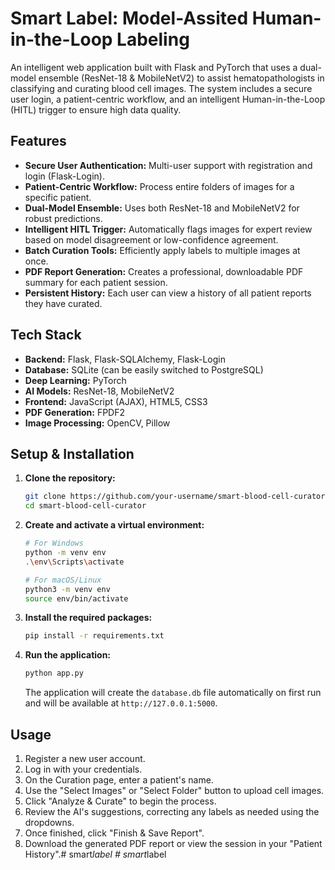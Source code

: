 # Smart Label: Model-Assited Human-in-the-Loop Labeling

An intelligent web application built with Flask and PyTorch that uses a dual-model ensemble (ResNet-18 & MobileNetV2) to assist hematopathologists in classifying and curating blood cell images. The system includes a secure user login, a patient-centric workflow, and an intelligent Human-in-the-Loop (HITL) trigger to ensure high data quality.

## Features

- **Secure User Authentication:** Multi-user support with registration and login (Flask-Login).
- **Patient-Centric Workflow:** Process entire folders of images for a specific patient.
- **Dual-Model Ensemble:** Uses both ResNet-18 and MobileNetV2 for robust predictions.
- **Intelligent HITL Trigger:** Automatically flags images for expert review based on model disagreement or low-confidence agreement.
- **Batch Curation Tools:** Efficiently apply labels to multiple images at once.
- **PDF Report Generation:** Creates a professional, downloadable PDF summary for each patient session.
- **Persistent History:** Each user can view a history of all patient reports they have curated.

## Tech Stack

- **Backend:** Flask, Flask-SQLAlchemy, Flask-Login
- **Database:** SQLite (can be easily switched to PostgreSQL)
- **Deep Learning:** PyTorch
- **AI Models:** ResNet-18, MobileNetV2
- **Frontend:** JavaScript (AJAX), HTML5, CSS3
- **PDF Generation:** FPDF2
- **Image Processing:** OpenCV, Pillow

## Setup & Installation

1.  **Clone the repository:**
    ```bash
    git clone https://github.com/your-username/smart-blood-cell-curator.git
    cd smart-blood-cell-curator
    ```

2.  **Create and activate a virtual environment:**
    ```bash
    # For Windows
    python -m venv env
    .\env\Scripts\activate

    # For macOS/Linux
    python3 -m venv env
    source env/bin/activate
    ```

3.  **Install the required packages:**
    ```bash
    pip install -r requirements.txt
    ```

4.  **Run the application:**
    ```bash
    python app.py
    ```
    The application will create the `database.db` file automatically on first run and will be available at `http://127.0.0.1:5000`.

## Usage

1.  Register a new user account.
2.  Log in with your credentials.
3.  On the Curation page, enter a patient's name.
4.  Use the "Select Images" or "Select Folder" button to upload cell images.
5.  Click "Analyze & Curate" to begin the process.
6.  Review the AI's suggestions, correcting any labels as needed using the dropdowns.
7.  Once finished, click "Finish & Save Report".
8.  Download the generated PDF report or view the session in your "Patient History".#   s m a r t _ l a b e l 
 
 #   s m a r t _ l a b e l 
 
 
